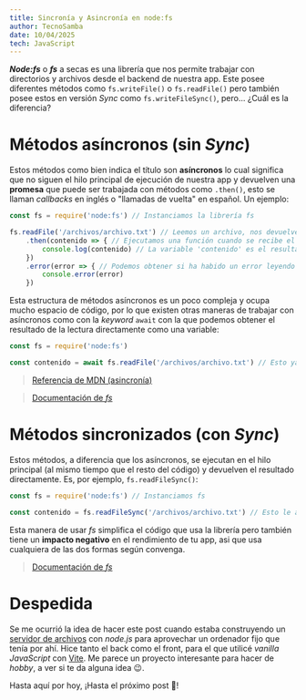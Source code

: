 ```yaml
---
title: Sincronía y Asincronía en node:fs
author: TecnoSamba
date: 10/04/2025
tech: JavaScript
---
```


***Node:fs*** o ***fs*** a secas es una librería que nos permite trabajar con directorios y archivos desde el backend de nuestra app. Este posee diferentes métodos como `fs.writeFile()` o `fs.readFile()` pero también posee estos en versión *Sync* como `fs.writeFileSync()`, pero... ¿Cuál es la diferencia?

# Métodos asíncronos (**sin** *Sync*)

Estos métodos como bien indica el título son **asíncronos** lo cual significa que no siguen el hilo principal de ejecución de nuestra app y devuelven una **promesa** que puede ser trabajada con métodos como `.then()`, esto se llaman *callbacks* en inglés o "llamadas de vuelta" en español. Un ejemplo:

~~~javascript
const fs = require('node:fs') // Instanciamos la librería fs

fs.readFile('/archivos/archivo.txt') // Leemos un archivo, nos devuelve un callback
    .then(contenido => { // Ejecutamos una función cuando se recibe el callback
        console.log(contenido) // La variable 'contenido' es el resultado de la lectura del archivo
    })
    .error(error => { // Podemos obtener si ha habido un error leyendo el archivo con el método '.error()'
        console.error(error)
    })
~~~

Esta estructura de métodos asíncronos es un poco compleja y ocupa mucho espacio de código, por lo que existen otras maneras de trabajar con asíncronos como con la *keyword* `await` con la que podemos obtener el resultado de la lectura directamente como una variable:

~~~javascript
const fs = require('node:fs')

const contenido = await fs.readFile('/archivos/archivo.txt') // Esto ya le asigna el resultado a la variable 'contenido'
~~~

> [Referencia de MDN (asincronía)](https://developer.mozilla.org/es/docs/Learn_web_development/Extensions/Async_JS)

> [Documentación de *fs*](https://nodejs.org/es/learn/manipulating-files/reading-files-with-nodejs)

# Métodos sincronizados (con *Sync*)

Estos métodos, a diferencia que los asíncronos, se ejecutan en el hilo principal (al mismo tiempo que el resto del código) y devuelven el resultado directamente. Es, por ejemplo, `fs.readFileSync()`:

~~~javascript
const fs = require('node:fs') // Instanciamos fs

const contenido = fs.readFileSync('/archivos/archivo.txt') // Esto le asigna el resultado directamente a la variable 'contenido'
~~~

Esta manera de usar *fs* simplifica el código que usa la librería pero también tiene un **impacto negativo** en el rendimiento de tu app, asi que usa cualquiera de las dos formas según convenga.

> [Documentación de *fs*](https://nodejs.org/es/learn/manipulating-files/reading-files-with-nodejs)

# Despedida

Se me ocurrió la idea de hacer este post cuando estaba construyendo un [servidor de archivos](https://github.com/TecnoSamba/samfile) con *node.js* para aprovechar un ordenador fijo que tenía por ahí. Hice tanto el back como el front, para el que utilicé *vanilla JavaScript* con [Vite](https://vite.dev). Me parece un proyecto interesante para hacer de *hobby*, a ver si te da alguna idea 😉.

Hasta aquí por hoy, ¡Hasta el próximo post 👋!